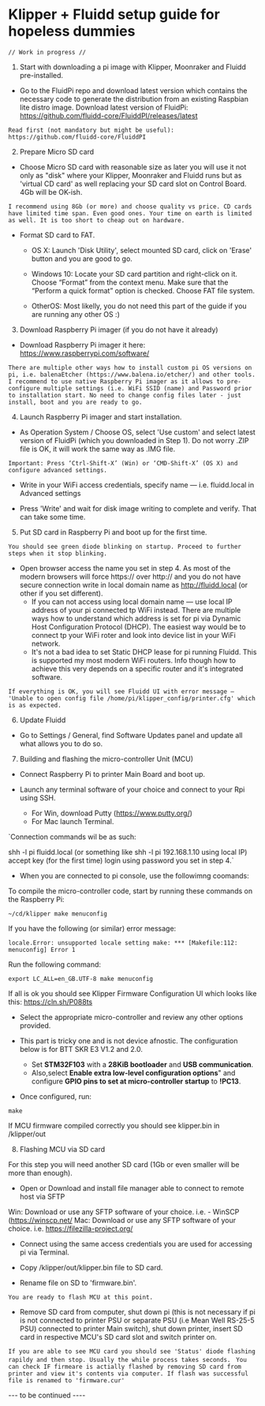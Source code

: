 # Klipper + Fluidd setup guide for hopeless dummies

`// Work in progress //`

1. Start with downloading a pi image with Klipper, Moonraker and Fluidd pre-installed.

* Go to the FluidPi repo and download latest version which contains the necessary code to generate the distribution from an existing Raspbian lite distro image.
Download latest version of FluidPi: https://github.com/fluidd-core/FluiddPI/releases/latest

`Read first (not mandatory but might be useful): https://github.com/fluidd-core/FluiddPI`

2. Prepare Micro SD card

* Choose Micro SD card with reasonable size as later you will use it not only as "disk" where your Klipper, Moonraker and Fluidd runs but as 'virtual CD card' as well replacing your SD card slot on Control Board. 4Gb will be OK-ish.

`I recommend using 8Gb (or more) and choose quality vs price. CD cards have limited time span. Even good ones. Your time on earth is limited as well. It is too short to cheap out on hardware.`

* Format SD card to FAT.

  * OS X: Launch 'Disk Utility', select mounted SD card, click on 'Erase' button and you are good to go.

  * Windows 10: Locate your SD card partition and right-click on it. Choose “Format” from the context menu. Make sure that the “Perform a quick format” option is checked. Choose FAT file system.

  * OtherOS: Most likelly, you do not need this part of the guide if you are running any other OS :)

3. Download Raspberry Pi imager (if you do not have it already)

* Download Raspberry Pi imager it here: https://www.raspberrypi.com/software/

`There are multiple other ways how to install custom pi OS versions on pi, i.e. balenaEtcher (https://www.balena.io/etcher/) and other tools. I recommend to use native Raspberry Pi imager as it allows to pre-configure multiple settings (i.e. WiFi SSID (name) and Password prior to installation start. No need to change config files later - just install, boot and you are ready to go.`

4. Launch Raspberry Pi imager and start installation.

* As Operation System / Choose OS, select 'Use custom' and select latest version of FluidPi (which you downloaded in Step 1). Do not worry .ZIP file is OK, it will work the same way as .IMG file.

`Important: Press ‘Ctrl-Shift-X’ (Win) or ‘CMD-Shift-X’ (OS X) and configure advanced settings.`

* Write in your WiFi access credentials, specify name — i.e. fluidd.local in Advanced settings

* Press 'Write' and wait for disk image writing to complete and verify. That can take some time.

5. Put SD card in Raspberry Pi and boot up for the first time.

`You should see green diode blinking on startup. Proceed to further steps when it stop blinking.`

* Open browser access the name you set in step 4. As most of the modern browsers will force https:// over http:// and you do not have secure connection write in local domain name as http://fluidd.local (or other if you set different).
  * If you can not access using local domain name — use local IP address of your pi connected tp WiFi instead. There are multiple ways how to understand which address is set for pi via Dynamic Host Configuration Protocol (DHCP). The easiest way would be to connect tp your WiFi roter and look into device list in your WiFi network.
  * It's not a bad idea to set Static DHCP lease for pi running Fluidd. This is supported my most modern WiFi routers. Info though how to achieve this very depends on a specific router and it's integrated software. 

`If everything is OK, you will see Fluidd UI with error message — 'Unable to open config file /home/pi/klipper_config/printer.cfg' which is as expected.`

6. Update Fluidd

* Go to Settings / General, find Software Updates panel and update all what allows you to do so.

7. Building and flashing the micro-controller Unit (MCU)

* Connect Raspberry Pi to printer Main Board and boot up.

* Launch any terminal software of your choice and connect to your Rpi using SSH.
  * For Win, download Putty (https://www.putty.org/)
  * For Mac launch Terminal.
 
`Connection commands wil be as such:

shh -l pi fluidd.local (or something like shh -l pi 192.168.1.10 using local IP)
accept key (for the first time)
login using password you set in step 4.`

* When you are connected to pi console, use the followimng coomands:

To compile the micro-controller code, start by running these commands on the Raspberry Pi:

`~/cd/klipper
make menuconfig
`

If you have the following (or similar) error message:

`locale.Error: unsupported locale setting
make: *** [Makefile:112: menuconfig] Error 1`

Run the following command:

`export LC_ALL=en_GB.UTF-8
make menuconfig`

If all is ok you should see Klipper Firmware Configuration UI which looks like this: https://cln.sh/P088ts

* Select the appropriate micro-controller and review any other options provided.
 
* This part is tricky one and is not device afnostic. The configuration below is for BTT SKR E3 V1.2 and 2.0.
  * Set **STM32F103** with a **28KiB bootloader** and **USB communication**.
  * Also,select **Enable extra low-level configuration options**" and configure **GPIO pins to set at micro-controller startup** to **!PC13**.

* Once configured, run:

`make`

If MCU firmware compiled correctly you should see klipper.bin in /klipper/out

8. Flashing MCU via SD card

For this step you will need another SD card (1Gb or even smaller will be more than enough).

* Open or Download and install file manager able to connect to remote host via SFTP

Win: Download or use any SFTP software of your choice. i.e. - WinSCP (https://winscp.net/
Mac: Download or use any SFTP software of your choice. i.e. https://filezilla-project.org/

* Connect using the same access credentials you are used for accessing pi via Terminal.

* Copy /klipper/out/klipper.bin file to SD card.

* Rename file on SD to 'firmware.bin'.

`You are ready to flash MCU at this point.`

* Remove SD card from computer, shut down pi (this is not necessary if pi is not connected to printer PSU or separate PSU (i.e Mean Well RS-25-5 PSU) connected to printer Main switch), shut down printer, insert SD card in respective MCU's SD card slot and switch printer on.

`If you are able to see MCU card you should see 'Status' diode flashing rapildy and then stop. Usually the while process takes seconds.
`
`You can check IF firmeare is actially flashed by removing SD card from printer and view it's contents via computer. If flash was successful file is renamed to 'firmware.cur'
`

--- to be continued ----
